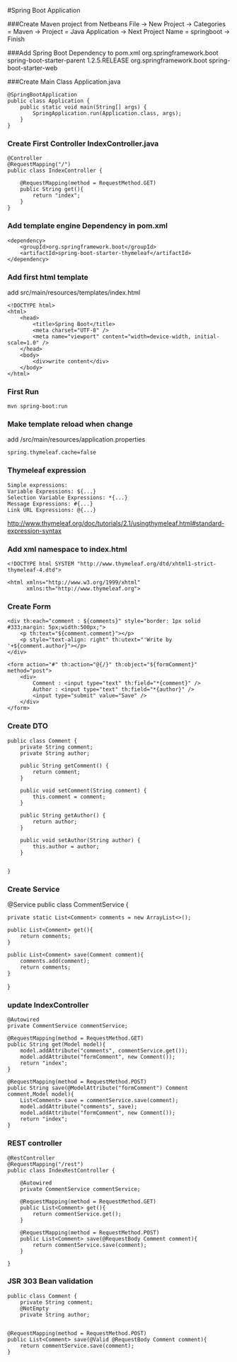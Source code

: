 #Spring Boot Application

###Create Maven project from Netbeans
    File -> New Project -> Categories = Maven -> Project = Java Application -> Next
    Project Name = springboot -> Finish

###Add Spring Boot Dependency to pom.xml
    <parent>
        <groupId>org.springframework.boot</groupId>
        <artifactId>spring-boot-starter-parent</artifactId>
        <version>1.2.5.RELEASE</version>
    </parent>
    <dependencies>
        <dependency>
            <groupId>org.springframework.boot</groupId>
            <artifactId>spring-boot-starter-web</artifactId>
        </dependency>
    </dependencies>

###Create Main Class Application.java

    @SpringBootApplication
    public class Application {
        public static void main(String[] args) {
            SpringApplication.run(Application.class, args);
        }
    }

### Create First Controller IndexController.java

    @Controller
    @RequestMapping("/")
    public class IndexController {

        @RequestMapping(method = RequestMethod.GET)
        public String get(){
            return "index";
        }
    }


### Add template engine Dependency in pom.xml

    <dependency>
        <groupId>org.springframework.boot</groupId>
        <artifactId>spring-boot-starter-thymeleaf</artifactId>
    </dependency>

### Add first html template
add src/main/resources/templates/index.html

    <!DOCTYPE html>
    <html>
        <head>
            <title>Spring Boot</title>
            <meta charset="UTF-8" />
            <meta name="viewport" content="width=device-width, initial-scale=1.0" />
        </head>
        <body>
            <div>write content</div>
        </body>
    </html>

### First Run

    mvn spring-boot:run

### Make template reload when change
add /src/main/resources/application.properties

    spring.thymeleaf.cache=false

### Thymeleaf expression

    Simple expressions:
    Variable Expressions: ${...}
    Selection Variable Expressions: *{...}
    Message Expressions: #{...}
    Link URL Expressions: @{...}

http://www.thymeleaf.org/doc/tutorials/2.1/usingthymeleaf.html#standard-expression-syntax

### Add xml namespace to index.html

    <!DOCTYPE html SYSTEM "http://www.thymeleaf.org/dtd/xhtml1-strict-thymeleaf-4.dtd">

    <html xmlns="http://www.w3.org/1999/xhtml"
          xmlns:th="http://www.thymeleaf.org">

### Create Form

    <div th:each="comment : ${comments}" style="border: 1px solid #333;margin: 5px;width:500px;">
        <p th:text="${comment.comment}"></p>
        <p style="text-align: right" th:utext="'Write by '+${comment.author}"></p>
    </div>

    <form action="#" th:action="@{/}" th:object="${formComment}" method="post">
        <div>
            Comment : <input type="text" th:field="*{comment}" />
            Author : <input type="text" th:field="*{author}" />
            <input type="submit" value="Save" />
        </div>
    </form>

### Create DTO

    public class Comment {
        private String comment;
        private String author;

        public String getComment() {
            return comment;
        }

        public void setComment(String comment) {
            this.comment = comment;
        }

        public String getAuthor() {
            return author;
        }

        public void setAuthor(String author) {
            this.author = author;
        }


    }

### Create Service

@Service
public class CommentService {
    
    private static List<Comment> comments = new ArrayList<>();
    
    public List<Comment> get(){
        return comments;
    }
    
    public List<Comment> save(Comment comment){
        comments.add(comment);
        return comments;
    }
    
}

### update IndexController

    @Autowired
    private CommentService commentService;
    
    @RequestMapping(method = RequestMethod.GET)
    public String get(Model model){
        model.addAttribute("comments", commentService.get());
        model.addAttribute("formComment", new Comment());
        return "index";
    }
    
    @RequestMapping(method = RequestMethod.POST)
    public String save(@ModelAttribute("formComment") Comment comment,Model model){
        List<Comment> save = commentService.save(comment);
        model.addAttribute("comments", save);
        model.addAttribute("formComment", new Comment());
        return "index";
    }

### REST controller

    @RestController
    @RequestMapping("/rest")
    public class IndexRestController {

        @Autowired
        private CommentService commentService;

        @RequestMapping(method = RequestMethod.GET)
        public List<Comment> get(){
            return commentService.get();
        }

        @RequestMapping(method = RequestMethod.POST)
        public List<Comment> save(@RequestBody Comment comment){
            return commentService.save(comment);
        }

    }

### JSR 303 Bean validation

    public class Comment {
        private String comment;
        @NotEmpty
        private String author;


    @RequestMapping(method = RequestMethod.POST)
    public List<Comment> save(@Valid @RequestBody Comment comment){
        return commentService.save(comment);
    }
